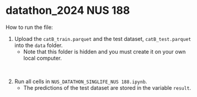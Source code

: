 # datathon_2024 NUS 188
How to run the file:
1) Upload the `catB_train.parquet` and the test dataset, `catB_test.parquet` into the `data` folder. 
    - Note that this folder is hidden and you must create it on your own local computer.
<br>

2) Run all cells in `NUS_DATATHON_SINGLIFE_NUS 188.ipynb`. 
    - The predictions of the test dataset are stored in the variable  `result`.